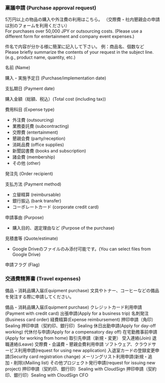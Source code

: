 ### 稟議申請 (Purchase approval request)

5万円以上の物品の購入や外注費の利用はこちら。
（交際費・社内懇親会の申請は別のフォームを利用ください）  
For purchases over 50,000 JPY or outsourcing costs.
(Please use a different form for entertainment and company event expenses.)

件名で内容が分かる様に簡潔に記入して下さい。
例：商品名、個数など   
Please briefly summarize the contents of your request in the subject line.
(e.g., product name, quantity, etc.)

名前 (Name)

購入・実施予定日 (Purchase/implementation date)

支払期日 (Payment date)

購入金額（総額、税込）(Total cost (including tax))

費用科目 (Expense type)
- 外注費 (outsourcing)
- 業務委託費 (subcontracting)
- 交際費 (entertainment)
- 懇親会費 (party/reception)
- 消耗品費 (office supplies)
- 新聞図書費 (books and subscription)
- 諸会費 (membership)
- その他 (other)

発注先 (Order recipient)

支払方法 (Payment method)
- 立替精算 (reimbursable)
- 銀行振込 (bank transfer)
- コーポレートカード (corporate credit card)

申請事由 (Purpose)
- 購入目的、選定理由など (Purpose of the purchase)

見積書等 (Quote/estimate)
- Google Driveのファイルのみ添付可能です。(You can select files from Google Drive)

申請フラグ (Flag)

### 交通費精算書 (Travel expenses)

備品・消耗品購入届(Equipment purchase)
文具やトナー、コーヒーなどの備品を発注する際に申請してください。



備品・消耗品購入届(Equipment purchase)
クレジットカード利用申請(Payment with credit card)
出張申請(Apply for a business trip)
名刺発注(Business card order)
経費精算(Expense reimbursement)
押印申請（角印）Sealing
押印申請（契約印、銀行印）Sealing
休日出勤申請(Apply for day-off working)
代休付与申請(Apply for a compensatory day off)
在宅勤務事前申請(Apply for working from home)
取引先申請（新規・変更）
受入連絡(Join)
退職連絡(Leave)
交際費・会議費・懇親会費利用申請
ソフトウェア、クラウドサービス利用申請(request for using new application)
入退室カードの登録変更申請(Security card registration change)
メーリングリスト利用申請(新規・追加・削除)(Mailing list)
その他プロジェクト発行申請(request for issuing new project)
押印申請（契約印、銀行印）Sealing with CloudSign
押印申請（契約印、銀行印）Sealing with CloudSign CFO


